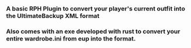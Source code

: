 ### A basic RPH Plugin to convert your player's current outfit into the UltimateBackup XML format
### Also comes with an exe developed with rust to convert your entire wardrobe.ini from eup into the format.
